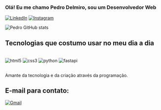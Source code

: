 ### Olá! Eu me chamo Pedro Delmiro, sou um Desenvolvedor Web

[![LinkedIn](https://img.shields.io/badge/LinkedIn-0077B5?style=for-the-badge&logo=linkedin&logoColor=white)](https://www.linkedin.com/in/pedro-delmiro-370125302)
[![Instagram](https://img.shields.io/badge/Instagram-E4405F?style=for-the-badge&logo=instagram&logoColor=white)](https://www.instagram.com/_delmirozx?igsh=MWJmdXV4ZGdjaDZtZg==)

![Pedro GitHub stats](https://github-readme-stats.vercel.app/api?username=PedroDelmiro13&show_icons=true&theme=dracula)

## Tecnologias que costumo usar no meu dia a dia

<div style="display: inline_block"><br/>
  <img align ="center" alt="html5" src="https://img.shields.io/badge/HTML5-E34F26?style=for-the-badge&logo=html5&logoColor=white" />
  <img align ="center" alt="css3" src="https://img.shields.io/badge/CSS3-1572B6?style=for-the-badge&logo=css3&logoColor=white" />
  <img align ="center" alt="python" src="https://img.shields.io/badge/Python-14354C?style=for-the-badge&logo=python&logoColor=white" />
  <img align ="center" alt="fastapi" src="https://img.shields.io/badge/FastAPI-005571?style=for-the-badge&logoColor=white" />
</div><br/>

Amante da tecnologia e da criação através da programação.

## E-mail para contato:

[![Gmail](https://img.shields.io/badge/Gmail-D14836?style=for-the-badge&logo=gmail&logoColor=white)](mailto:pdelmiro1309@gmail.com)
